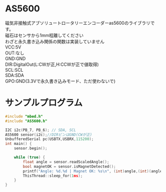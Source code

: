 # AS5600
磁気非接触式アブソリュートロータリーエンコーダーas5600のライブラリです。 \
磁石はセンサから1mm程離してください \
わざと永久書き込み関係の関数は実装していません\
VCC:5V \
OUT:なし \
GND:GND \
DIR:DigitalOut(L:CWが正,H:CCWが正で値取得) \
SCL:SCL \
SDA:SDA \
GPO:GND(3.3Vで永久書き込みモード、ただ使わないで) 

# サンプルプログラム

```c
#include "mbed.h"
#include "AS5600.h"

I2C i2c(PB_7, PB_6); // SDA, SCL
AS5600 sensor(i2c);//DIRピンはGND(CWが正)
UnbufferedSerial pc(USBTX,USBRX,115200);
int main() {
    sensor.begin();

    while (true) {
        float angle = sensor.readScaledAngle();
        bool magnetOK = sensor.isMagnetDetected();
        printf("Angle: %d.%d | Magnet OK: %s\n", (int)angle,(int)(angle*100.)%100, magnetOK ? "Yes" : "No");
        ThisThread::sleep_for(1ms);
    }
}
```
